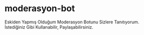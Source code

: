 # moderasyon-bot
Eskiden Yapmış Olduğum Moderasyon Botunu Sizlere Tanıtıyorum. İstediğiniz Gibi Kullanabilir, Paylaşabilirsiniz.
